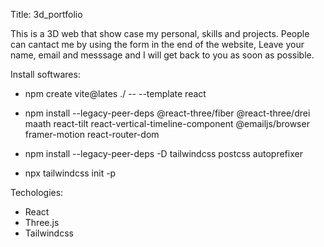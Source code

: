 Title: 3d_portfolio

This is a 3D web that show case my personal, skills and projects. People can cantact me by using the form in the end of the website, Leave your name, email and messsage and I will get back to you as soon as possible.

Install softwares:

- npm create vite@lates ./ -- --template react

- npm install --legacy-peer-deps @react-three/fiber @react-three/drei maath react-tilt react-vertical-timeline-component @emailjs/browser framer-motion react-router-dom

- npm install --legacy-peer-deps -D tailwindcss postcss autoprefixer

- npx tailwindcss init -p


Techologies:
- React
- Three.js
- Tailwindcss